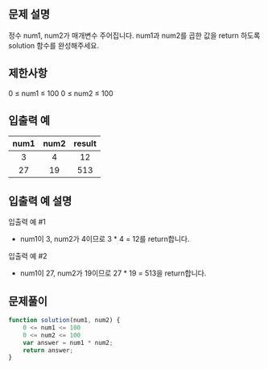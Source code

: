 ## 문제 설명

정수 num1, num2가 매개변수 주어집니다. num1과 num2를 곱한 값을 return 하도록 solution 함수를 완성해주세요.

## 제한사항

0 ≤ num1 ≤ 100
0 ≤ num2 ≤ 100

## 입출력 예

num1 | num2 | result
:--:|:--:|:--:
3	| 4 | 12
27 | 19 |	513

## 입출력 예 설명

입출력 예 #1

- num1이 3, num2가 4이므로 3 * 4 = 12를 return합니다.

입출력 예 #2

- num1이 27, num2가 19이므로 27 * 19 = 513을 return합니다.

## 문제풀이

```js
function solution(num1, num2) {
    0 <= num1 <= 100
    0 <= num2 <= 100
    var answer = num1 * num2;
    return answer;
}
```